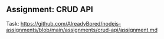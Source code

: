 ## Assignment: CRUD API

Task: https://github.com/AlreadyBored/nodejs-assignments/blob/main/assignments/crud-api/assignment.md
